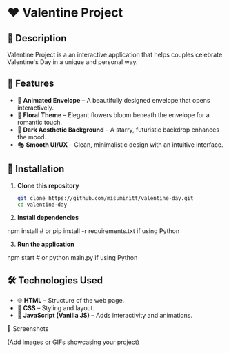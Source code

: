 # ❤️ Valentine Project  

## 📌 Description  
Valentine Project is a an interactive application that helps couples celebrate Valentine's Day in a unique and personal way.

## 🎨 Features  
- 💌 **Animated Envelope** – A beautifully designed envelope that opens interactively.  
- 🌺 **Floral Theme** – Elegant flowers bloom beneath the envelope for a romantic touch.  
- 🌌 **Dark Aesthetic Background** – A starry, futuristic backdrop enhances the mood.  
- 🎭 **Smooth UI/UX** – Clean, minimalistic design with an intuitive interface.  

## 🚀 Installation  
1. **Clone this repository**  
   ```bash
   git clone https://github.com/misuminitt/valentine-day.git
   cd valentine-day

2. **Install dependencies**

npm install  # or pip install -r requirements.txt if using Python


3. **Run the application**

npm start  # or python main.py if using Python


## 🛠️ Technologies Used  
- 🌐 **HTML** – Structure of the web page.  
- 🎨 **CSS** – Styling and layout.  
- 🚀 **JavaScript (Vanilla JS)** – Adds interactivity and animations.  

📸 Screenshots

(Add images or GIFs showcasing your project)
